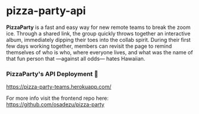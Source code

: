 # pizza-party-api

**PizzaParty** is a fast and easy way for new remote teams to break the zoom ice. Through a shared link, the group quickly throws together an interactive album, immediately dipping their toes into the collab spirit. During their first few days working together, members can revisit the page to remind themselves of who is who, where everyone lives, and what was the name of that fun person that —against all odds— hates Hawaiian.

### PizzaParty's API Deployment 🍕

https://pizza-party-teams.herokuapp.com/

For more info visit the frontend repo here: https://github.com/osadezu/pizza-party
